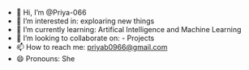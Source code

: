 - 👋 Hi, I’m @Priya-066 
- 👀 I’m interested in:
        exploaring new things
- 🌱 I’m currently learning:
        Artifical Intelligence and Machine Learning
- 💞️ I’m looking to collaborate on:
            - Projects  
- 📫 How to reach me:
           priyab0966@gmail.com
- 😄 Pronouns: She

<!---
Priya-066/Priya-066 is a ✨ special ✨ repository because its `README.md` (this file) appears on your GitHub profile.
You can click the Preview link to take a look at your changes.
--->
